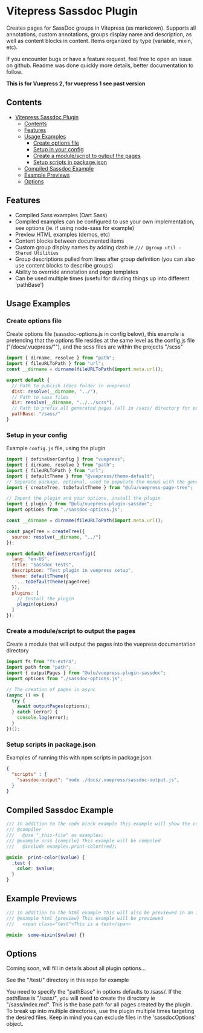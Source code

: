 # Vitepress Sassdoc Plugin

Creates pages for SassDoc groups in Vitepress (as markdown). Supports all annotations, custom annotations, groups display name and description, as well as content blocks in content. Items organized by type (variable, mixin, etc).

If you encounter bugs or have a feature request, feel free to open an issue on github. Readme was done quickly more details, better documentation to follow.

**This is for Vuepress 2, for vuepress 1 see past version**

## Contents

- [Vitepress Sassdoc Plugin](#vitepress-sassdoc-plugin)
  - [Contents](#contents)
  - [Features](#features)
  - [Usage Examples](#usage-examples)
    - [Create options file](#create-options-file)
    - [Setup in your config](#setup-in-your-config)
    - [Create a module/script to output the pages](#create-a-modulescript-to-output-the-pages)
    - [Setup scripts in package.json](#setup-scripts-in-packagejson)
  - [Compiled Sassdoc Example](#compiled-sassdoc-example)
  - [Example Previews](#example-previews)
  - [Options](#options)


## Features

- Compiled Sass examples (Dart Sass) 
- Compiled examples can be configured to use your own implementation, see options (ie. if using node-sass for example)
- Preview HTML examples (demos, etc)
- Content blocks between documented items
- Custom group display names by adding dash ie `/// @group util - Shared Utilities`
- Group descriptions pulled from lines after group definition (you can also use content blocks to describe groups)
- Ability to override annotation and page templates
- Can be used multiple times (useful for dividing things up into different 'pathBase')

## Usage Examples

### Create options file

Create options file (sassdoc-options.js in config below), this example is pretending that the options file resides at the same level as the config.js file ("/docs/.vuepress/""), and the scss files are within the projects "/scss"

```js
import { dirname, resolve } from "path";
import { fileURLToPath } from "url";
const __dirname = dirname(fileURLToPath(import.meta.url));

export default {
  // Path to publish (docs folder in vuepress)
  dist: resolve(__dirname, "../"), 
  // Path to sass files
  dir: resolve(__dirname, "../../scss"), 
  // Path to prefix all generated pages (all in /sass/ directory for example)
  pathBase: "/sass/"
}
```

### Setup in your config

Example `config.js` file, using the plugin

```js
import { defineUserConfig } from "vuepress";
import { dirname, resolve } from "path";
import { fileURLToPath } from "url";
import { defaultTheme } from "@vuepress/theme-default";
// Seperate package, optional, used to populate the menus with the generated files
import { createTree, toDefaultTheme } from "@ulu/vuepress-page-tree";

// Import the plugin and your options, install the plugin
import { plugin } from "@ulu/vuepress-plugin-sassdoc";
import options from "./sassdoc-options.js";

const __dirname = dirname(fileURLToPath(import.meta.url));

const pageTree = createTree({
  source: resolve(__dirname, "../")
});

export default defineUserConfig({
  lang: "en-US",
  title: "Sassdoc Tests",
  description: "Test plugin in vuepress setup",
  theme: defaultTheme({
    ...toDefaultTheme(pageTree)
  }),
  plugins: [
    // Install the plugin
    plugin(options)
  ]
});
```

### Create a module/script to output the pages

Create a module that will output the pages into the vuepress documentation directory

```js
import fs from "fs-extra";
import path from "path";
import { outputPages } from "@ulu/vuepress-plugin-sassdoc";
import options from "./sassdoc-options.js";

// The creation of pages is async
(async () => {
  try {
    await outputPages(options);
  } catch (error) {
    console.log(error);
  }
})();
```

### Setup scripts in package.json

Examples of running this with npm scripts in package.json

```json
{
  "scripts" : {
    "sassdoc-output": "node ./docs/.vuepress/sassdoc-output.js",
  }
}

```


## Compiled Sassdoc Example

```scss
/// In addition to the code block example this example will show the compiled result. Note the  {compile} modifier on the example. It also uses the compiler annotation to load the module for the compiled example. Content in the compiler annotation are prepended to the compiled code for the item or group if at file-level)
/// @compiler
///   @use "_this-file" as examples;
/// @example scss {compile} This example will be compiled
///   @include examples.print-color(red);

@mixin  print-color($value) {
  .test {
    color: $value;
  }
}
```

## Example Previews

```scss
/// In addition to the html example this will also be previewed in an iframe. Note the {preview} modifier. Settings are available to add stylesheet and javascript to iframe. Iframe used for isolation from docs styles. 
/// @example html {preview} This example will be previewed
///   <span class="test">This is a test</span>

@mixin  some-mixin($value) {}
```

## Options

Coming soon, will fill in details about all plugin options…

See the "/test/" directory in this repo for example

You need to specify the "pathBase" in options defaults to /sass/. If the pathBase is "/sass/", you will need to create the directory ie "/sass/index.md". This is the base path for all pages created by the plugin. To break up into multiple directories, use the plugin multiple times targeting the desired files. Keep in mind you can exclude files in the 'sassdocOptions' object.


